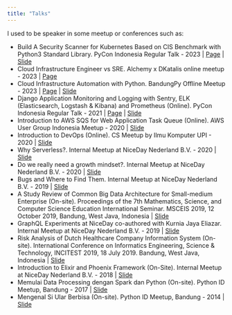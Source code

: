```yaml
---
title: "Talks"
---
```


I used to be speaker in some meetup or conferences such as:

- Build A Security Scanner for Kubernetes Based on CIS Benchmark with Python3 Standard Library. PyCon Indonesia Regular Talk - 2023 | [Page](https://pycon.id/profile/clnobtwfx0001kdzvprr1aegp) | [Slide](https://www.slideshare.net/ridwanbejo/pycon-id-2023-ridwan-fadjar-septianpdf)
- Cloud Infrastructure Engineer vs SRE. Alchemy x DKatalis online meetup - 2023 | [Page](https://www.linkedin.com/events/cloudinfrastructureengineervssr7061183919848640512/)
- Cloud Infrastructure Automation with Python. BandungPy Offline Meetup - 2023 | [Page](https://www.instagram.com/p/CtOZbNbrEIg/?hl=en) | [Slide](https://www.slideshare.net/ridwanbejo/cloud-infrastructure-automation-with-python3pdf)
- Django Application Monitoring and Logging with Sentry, ELK (Elasticsearch, Logstash & Kibana) and
Prometheus (Online). PyCon Indonesia Regular Talk - 2021 | [Page](https://pycon.id/schedule) | [Slide](https://www.slideshare.net/ridwanbejo/ridwan-fadjar-septian-pycon-id-2021-regular-talk-django-application-monitoring-with-sentry-elk-and-prometheus)
- Introduction to AWS SQS for Web Application Task Queue (Online). AWS User Group Indonesia Meetup - 2020 | [Slide](https://www.slideshare.net/ridwanbejo/introduction-to-aws-sqs-for-web-application-task-queue-238634445)
- Introduction to DevOps (Online). CS Meetup by Ilmu Komputer UPI - 2020 | [Slide](https://www.slideshare.net/ridwanbejo/cs-meetup-2020-introduction-to-devops)
- Why Serverless?. Internal Meetup at NiceDay Nederland B.V. - 2020 | [Slide](https://www.slideshare.net/ridwanbejo/why-serverless)
- Do we really need a growth mindset?. Internal Meetup at NiceDay Nederland B.V. - 2020 | [Slide](https://www.slideshare.net/ridwanbejo/sensehealth-indonesia-sharing-session-do-we-really-need-growth-mindset-1)
- Bugs and Where to Find Them. Internal Meetup at NiceDay Nederland B.V. - 2019 | [Slide](https://www.slideshare.net/ridwanbejo/bugs-and-where-to-find-them-study-case-backendpdf)
- A Study Review of Common Big Data Architecture for Small-medium Enterprise (On-site). Proceedings of the 7th Mathematics, Science, and Computer Science Education International Seminar. MSCEIS 2019, 12 October 2019, Bandung, West Java, Indonesia | [Slide](https://www.slideshare.net/ridwanbejo/a-study-review-of-common-big-data-architecture-for-smallmedium-enterprise)
- GraphQL Experiments at NiceDay co-authored with Kurnia Jaya Eliazar. Internal Meetup at NiceDay Nederland B.V. - 2019 | [Slide](https://www.slideshare.net/ridwanbejo/graphql-presentation-252042965)
- Risk Analysis of Dutch Healthcare Company Information System (On-site). International Conference on Informatics Engineering, Science & Technology, INCITEST 2019, 18 July 2019. Bandung, West Java, Indonesia | [Slide](https://www.slideshare.net/ridwanbejo/risk-analysis-of-dutch-healthcare-company-information-system-using-iso-270012017-nen-75102-and-cobit-5)
- Introduction to Elixir and Phoenix Framework (On-Site). Internal Meetup at NiceDay Nederland B.V. - 2018 | [Slide](https://www.slideshare.net/ridwanbejo/introduction-to-elixir-and-phoenixpdf)
- Memulai Data Processing dengan Spark dan Python (On-site). Python ID Meetup, Bandung - 2017 | [Slide](https://www.slideshare.net/ridwanbejo/memulai-data-processing-dengan-spark-dan-python)
- Mengenal Si Ular Berbisa (On-site). Python ID Meetup, Bandung - 2014 | [Slide](https://www.slideshare.net/ridwanbejo/mengenal-si-ular-berbisa-kopi-darat-python-bandung-desember-2014)